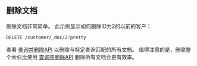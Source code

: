 ## 删除文档

删除文档非常简单。 此示例显示如何删除ID为2的以前的客户：

```sh
DELETE /customer/_doc/2?pretty
```

查看 [查询并删除API](../../05-Document-APIs/Delete-By-Query-API.md) 以删除与特定查询匹配的所有文档。 值得注意的是，删除整个索引比使用 [查询并删除API](../../05-Document-APIs/Delete-By-Query-API.md) 删除所有文档会更有效率。

